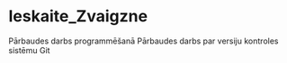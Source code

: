 # Ieskaite_Zvaigzne
Pārbaudes darbs programmēšanā
Pārbaudes darbs par versiju kontroles sistēmu Git

